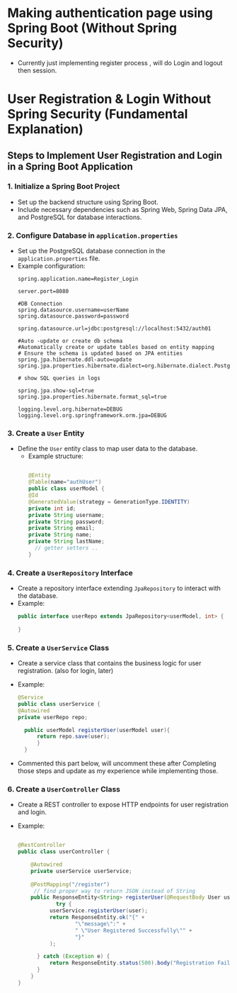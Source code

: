 # Making  authentication page using Spring Boot (Without Spring Security)
- Currently just implementing register process , will do Login and logout then session.

# **User Registration & Login Without Spring Security (Fundamental Explanation)**

## Steps to Implement User Registration and Login in a Spring Boot Application

### 1. **Initialize a Spring Boot Project**
- Set up the backend structure using Spring Boot.
- Include necessary dependencies such as Spring Web, Spring Data JPA, and PostgreSQL for database interactions.

### 2. **Configure Database in `application.properties`**
- Set up the PostgreSQL database connection in the `application.properties` file.
- Example configuration:
  ```properties
  spring.application.name=Register_Login
  
  server.port=8080
  
  #DB Connection
  spring.datasource.username=userName
  spring.datasource.password=password
  
  spring.datasource.url=jdbc:postgresql://localhost:5432/auth01
  
  #Auto -update or create db schema
  #Automatically create or update tables based on entity mapping
  # Ensure the schema is updated based on JPA entities
  spring.jpa.hibernate.ddl-auto=update
  spring.jpa.properties.hibernate.dialect=org.hibernate.dialect.PostgreSQLDialect
  
  # show SQL queries in logs
  
  spring.jpa.show-sql=true
  spring.jpa.properties.hibernate.format_sql=true
  
  logging.level.org.hibernate=DEBUG
  logging.level.org.springframework.orm.jpa=DEBUG
  ```

### 3. **Create a `User` Entity**
- Define the `User` entity class to map user data to the database.
  - Example structure:
    ```java

    @Entity
    @Table(name="authUser")
    public class userModel {
    @Id
    @GeneratedValue(strategy = GenerationType.IDENTITY)
    private int id;
    private String username;
    private String password;
    private String email;
    private String name;
    private String lastName;
      // getter setters ..
    }
    ```

### 4. **Create a `UserRepository` Interface**
- Create a repository interface extending `JpaRepository` to interact with the database.
- Example:
  ```java
  public interface userRepo extends JpaRepository<userModel, int> {
      
  }
  ```

### 5. **Create a `UserService` Class**
- Create a service class that contains the business logic for user registration. (also for login, later)
- Example:
  ```java
  @Service
  public class userService {
  @Autowired
  private userRepo repo;

    public userModel registerUser(userModel user){
        return repo.save(user);
        }
    }
  ```

- Commented this part below, will uncomment these after Completing those steps and update as my experience while implementing those.


### 6. **Create a `UserController` Class**

- Create a REST controller to expose HTTP endpoints for user registration and login.

- Example:

  ```java

  @RestController
  public class userController {

      @Autowired
      private userService userService;
      
      @PostMapping("/register")
       // find proper way to return JSON instead of String
      public ResponseEntity<String> registerUser(@RequestBody User user) {
              try {
            userService.registerUser(user);
            return ResponseEntity.ok("{" +
                    "\"message\":" +
                    " \"User Registered Successfully\"" +
                    "}"
            );

        } catch (Exception e) {
            return ResponseEntity.status(500).body("Registration Failed");
        }
      }
  }

  ```


[//]: # (### 7. **Use `@RequestBody` for Data Input**)

[//]: # (- Use the `@RequestBody` annotation to accept user input in JSON format and bind it to the `User` entity.)

[//]: # ()
[//]: # (### 8. **Save User to Database**)

[//]: # (- In the `UserService` class, use `userRepository.save&#40;user&#41;` to store the user's data in PostgreSQL after registration.)

[//]: # ()
[//]: # (### 9. **Implement Login API**)

[//]: # (- Implement the login functionality in the `UserController` where you:)

[//]: # (    - Retrieve the user by email.)

[//]: # (    - Verify the password.)

[//]: # (    - Return an authentication status &#40;success or failure&#41;.)

[//]: # ()
[//]: # (### 10. **Test with Postman or API Client**)

[//]: # (- Use Postman or another API client to test your registration and login functionality by sending POST requests to the appropriate endpoints:)

[//]: # (    - `POST /api/users/register` to register a new user.)

[//]: # (    - `POST /api/users/login` to login with an existing user.)


